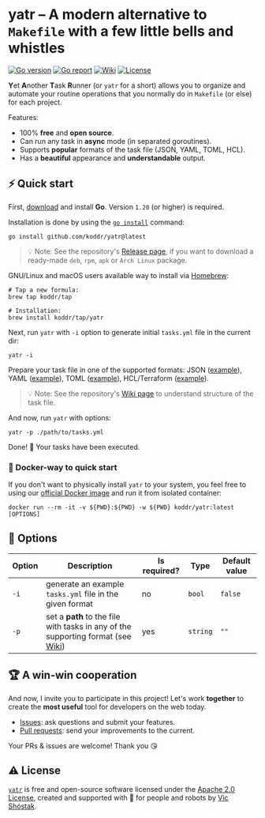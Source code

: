 # yatr – A modern alternative to `Makefile` with a few little bells and whistles

[![Go version][go_version_img]][go_dev_url]
[![Go report][go_report_img]][go_report_url]
[![Wiki][wiki_img]][wiki_url]
[![License][license_img]][license_url]

**Y**et **A**nother **T**ask **R**unner (or `yatr` for a short) allows 
you to organize and automate your routine operations that you normally do in 
`Makefile` (or else) for each project.

Features:

- 100% **free** and **open source**.
- Can run any task in **async** mode (in separated goroutines).
- Supports **popular** formats of the task file (JSON, YAML, TOML, HCL).
- Has a **beautiful** appearance and **understandable** output.

## ⚡️ Quick start

First, [download][go_download] and install **Go**. Version `1.20` (or higher)
is required.

Installation is done by using the [`go install`][go_install] command:

```console
go install github.com/koddr/yatr@latest
```

> 💡 Note: See the repository's [Release page][repo_releases_url], if you want
> to download a ready-made `deb`, `rpm`, `apk` or `Arch Linux` package.

GNU/Linux and macOS users available way to install via [Homebrew][brew_url]:

```console
# Tap a new formula:
brew tap koddr/tap

# Installation:
brew install koddr/tap/yatr
```

Next, run `yatr` with `-i` option to generate initial `tasks.yml` file in the current dir:

```console
yatr -i
```

Prepare your task file in one of the supported formats: JSON 
([example][json_example_file]), YAML ([example][yaml_example_file]), 
TOML ([example][toml_example_file]), HCL/Terraform 
([example][tf_example_file]).

> 💡 Note: See the repository's [Wiki page][wiki_url] to understand 
> structure of the task file.

And now, run `yatr` with options:

```console
yatr -p ./path/to/tasks.yml
```

Done! 🎉 Your tasks have been executed.

### 🐳 Docker-way to quick start

If you don't want to physically install `yatr` to your system, you feel
free to using our [official Docker image][docker_image_url] and run it from
isolated container:

```console
docker run --rm -it -v ${PWD}:${PWD} -w ${PWD} koddr/yatr:latest [OPTIONS]
```

## 🧩 Options

| Option | Description                                                                                  | Is required? | Type     | Default value |
|--------|----------------------------------------------------------------------------------------------|--------------|----------|---------------|
| `-i`   | generate an example `tasks.yml` file in the given format                                     | no           | `bool`   | `false`       |
| `-p`   | set a **path** to the file with tasks in any of the supporting format (see [Wiki][wiki_url]) | yes          | `string` | `""`          |

## 🏆 A win-win cooperation

And now, I invite you to participate in this project! Let's work **together** to
create the **most useful** tool for developers on the web today.

- [Issues][repo_issues_url]: ask questions and submit your features.
- [Pull requests][repo_pull_request_url]: send your improvements to the current.

Your PRs & issues are welcome! Thank you 😘

## ⚠️ License

[`yatr`][repo_url] is free and open-source software licensed under the
[Apache 2.0 License][license_url], created and supported with 🩵 for people and
robots by [Vic Shóstak][author].

[go_download]: https://golang.org/dl/
[go_install]: https://golang.org/cmd/go/#hdr-Compile_and_install_packages_and_dependencies
[go_version_img]: https://img.shields.io/badge/Go-1.20+-00ADD8?style=for-the-badge&logo=go
[go_report_img]: https://img.shields.io/badge/Go_report-A+-success?style=for-the-badge&logo=none
[go_report_url]: https://goreportcard.com/report/github.com/koddr/yatr
[go_code_coverage_img]: https://img.shields.io/badge/code_coverage-79%25-success?style=for-the-badge&logo=none
[go_dev_url]: https://pkg.go.dev/github.com/koddr/yatr
[docker_image_url]: https://hub.docker.com/repository/docker/koddr/yatr
[brew_url]: https://brew.sh
[wiki_img]: https://img.shields.io/badge/docs-wiki_page-blue?style=for-the-badge&logo=none
[wiki_url]: https://github.com/koddr/yatr/wiki
[wiki_tasks_file_url]: https://github.com/koddr/yatr/wiki#file-with-tasks
[json_example_file]: https://github.com/koddr/yatr/blob/main/examples/tasks.json
[yaml_example_file]: https://github.com/koddr/yatr/blob/main/examples/tasks.yaml
[toml_example_file]: https://github.com/koddr/yatr/blob/main/examples/tasks.toml
[tf_example_file]: https://github.com/koddr/yatr/blob/main/examples/tasks.tf
[license_img]: https://img.shields.io/badge/license-Apache_2.0-red?style=for-the-badge&logo=none
[license_url]: https://github.com/koddr/yatr/blob/main/LICENSE
[repo_url]: https://github.com/koddr/yatr
[repo_issues_url]: https://github.com/koddr/yatr/issues
[repo_pull_request_url]: https://github.com/koddr/yatr/pulls
[repo_releases_url]: https://github.com/koddr/yatr/releases
[author]: https://github.com/koddr
